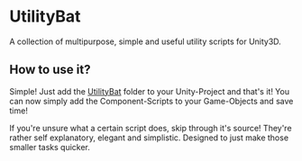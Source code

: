 # UtilityBat
A collection of multipurpose, simple and useful utility scripts for Unity3D.

## How to use it?
Simple! Just add the [UtilityBat](https://github.com/harroo/UtilityBat/tree/main/UtilityBat) folder to your Unity-Project and that's it!
You can now simply add the Component-Scripts to your Game-Objects and save time!

If you're unsure what a certain script does, skip through it's source! They're rather self explanatory, elegant and simplistic.
Designed to just make those smaller tasks quicker.
